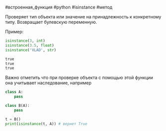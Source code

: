 #встроенная_функция #python #isinstance #метод

Проверяет тип объекта или значение на принадлежность к конкретному типу. Возвращает булевскую переменную.

Пример:
```python
isinstance(3, int)
isinstance(3.5, float)
isinstance('VLAD', str)

true
true
true
```

Важно отметить что при проверке объекта с помощью этой функции она учитывает наследование, например
```python
class A:
	pass

class B(A):
	pass

t = B()
print(isinstance(t, A)) # вернет True
```
